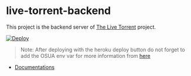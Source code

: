 # live-torrent-backend

This project is the backend server of [The Live Torrent](https://github.com/Davenchy/live-torrent) project.

[![Deploy](https://www.herokucdn.com/deploy/button.svg)](https://heroku.com/deploy?template=https://github.com/Davenchy/live-torrent-backend)

> Note: After deploying with the heroku deploy button do not forget to add the OSUA env var for more information from [here](https://github.com/Davenchy/live-torrent-backend/wiki/How-to-use#environment-variables)

- [Documentations](https://github.com/Davenchy/live-torrent-backend/wiki)
